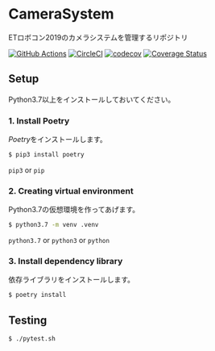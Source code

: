 # CameraSystem
ETロボコン2019のカメラシステムを管理するリポジトリ

[![GitHub Actions](https://github.com/KatLab-MiyazakiUniv/CameraSystem/workflows/Pytest%20and%20Report%20coverage/badge.svg)](https://github.com/KatLab-MiyazakiUniv/CameraSystem/actions) [![CircleCI](https://circleci.com/gh/KatLab-MiyazakiUniv/CameraSystem.svg?style=svg)](https://circleci.com/gh/KatLab-MiyazakiUniv/CameraSystem) [![codecov](https://codecov.io/gh/KatLab-MiyazakiUniv/CameraSystem/branch/master/graph/badge.svg)](https://codecov.io/gh/KatLab-MiyazakiUniv/CameraSystem) [![Coverage Status](https://coveralls.io/repos/github/KatLab-MiyazakiUniv/CameraSystem/badge.svg?branch=master)](https://coveralls.io/github/KatLab-MiyazakiUniv/CameraSystem?branch=master) 

## Setup
Python3.7以上をインストールしておいてください。

### 1. Install Poetry
*Poetry*をインストールします。

```bash
$ pip3 install poetry
```

`pip3` or `pip`

### 2. Creating virtual environment
Python3.7の仮想環境を作ってあげます。

```bash
$ python3.7 -m venv .venv
```

`python3.7` or `python3` or `python`


### 3. Install dependency library
依存ライブラリをインストールします。

```bash
$ poetry install
```

## Testing

```bash
$ ./pytest.sh
```
